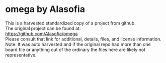 
# omega by Alasofia  
This is a harvested standardized copy of a project from github.  
The original project can be found at:  
https://github.com/Alasofia/omega  
Please consult that link for additional, details, files, and license information.  
Note: It was auto harvested and if the original repo had more than one board file or anything out of the ordinary the files here are likely not representative.  
    